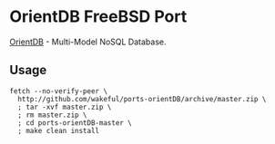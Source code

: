 # OrientDB FreeBSD Port

[OrientDB](http://orientdb.com/orientdb/) - Multi-Model NoSQL Database.

## Usage
```
fetch --no-verify-peer \
  http://github.com/wakeful/ports-orientDB/archive/master.zip \
  ; tar -xvf master.zip \
  ; rm master.zip \
  ; cd ports-orientDB-master \
  ; make clean install
```
